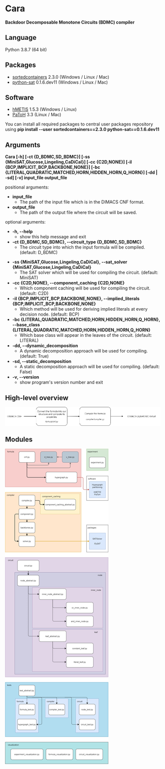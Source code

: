 # Cara
**Backdoor Decomposable Monotone Circuits (BDMC) compiler**

## Language
Python 3.8.7 (64 bit)

## Packages
* <a href="https://pypi.org/project/sortedcontainers/" target="_blank">sortedcontainers</a> 2.3.0 (Windows / Linux / Mac)
* <a href="https://pypi.org/project/python-sat/" target="_blank">python-sat</a> 0.1.6.dev11 (Windows / Linux / Mac)

## Software
* <a href="http://glaros.dtc.umn.edu/gkhome/metis/hmetis/overview" target="_blank">hMETIS</a> 1.5.3 (Windows / Linux)
* <a href="https://www.cc.gatech.edu/~umit/software.html" target="_blank">PaToH</a> 3.3 (Linux / Mac)

You can install all required packages to central user packages repository using **pip install --user sortedcontainers==2.3.0 python-sat==0.1.6.dev11**

## Arguments
**Cara [-h] [-ct {D_BDMC,SD_BDMC}] [-ss {MiniSAT,Glucose,Lingeling,CaDiCal}] [-cc {C2D,NONE}] [-il {BCP,IMPLICIT_BCP,BACKBONE,NONE}] [-bc {LITERAL,QUADRATIC,MATCHED,HORN,HIDDEN_HORN,Q_HORN}] [-dd | -sd] [-v]
            input_file output_file**

positional arguments:
* **input_file**
  + The path of the input file which is in the DIMACS CNF format.
* **output_file**
  + The path of the output file where the circuit will be saved.

optional arguments:
+ **-h, --help**
  + show this help message and exit
+ **-ct {D_BDMC,SD_BDMC}, --circuit_type {D_BDMC,SD_BDMC}**
  + The circuit type into which the input formula will be compiled. (default: D_BDMC)
* **-ss {MiniSAT,Glucose,Lingeling,CaDiCal}, --sat_solver {MiniSAT,Glucose,Lingeling,CaDiCal}**
  + The SAT solver which will be used for compiling the circuit. (default: MiniSAT)
* **-cc {C2D,NONE}, --component_caching {C2D,NONE}**
  + Which component caching will be used for compiling the circuit. (default: C2D)
* **-il {BCP,IMPLICIT_BCP,BACKBONE,NONE}, --implied_literals {BCP,IMPLICIT_BCP,BACKBONE,NONE}**
  + Which method will be used for deriving implied literals at every decision node. (default: BCP)
* **-bc {LITERAL,QUADRATIC,MATCHED,HORN,HIDDEN_HORN,Q_HORN}, --base_class {LITERAL,QUADRATIC,MATCHED,HORN,HIDDEN_HORN,Q_HORN}**
  + Which base class will appear in the leaves of the circuit. (default: LITERAL)
* **-dd, --dynamic_decomposition**
  + A dynamic decomposition approach will be used for compiling. (default: True)
* **-sd, --static_decomposition**
  + A static decomposition approach will be used for compiling. (default: False)
* **-v, --version**
  + show program's version number and exit

## High-level overview
![alt text](images/high-level_overview.png)

## Modules
![alt text](images/modules.png)
